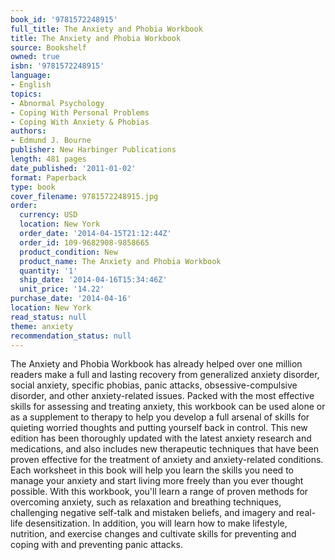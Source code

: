 ```yaml
---
book_id: '9781572248915'
full_title: The Anxiety and Phobia Workbook
title: The Anxiety and Phobia Workbook
source: Bookshelf
owned: true
isbn: '9781572248915'
language:
- English
topics:
- Abnormal Psychology
- Coping With Personal Problems
- Coping With Anxiety & Phobias
authors:
- Edmund J. Bourne
publisher: New Harbinger Publications
length: 481 pages
date_published: '2011-01-02'
format: Paperback
type: book
cover_filename: 9781572248915.jpg
order:
  currency: USD
  location: New York
  order_date: '2014-04-15T21:12:44Z'
  order_id: 109-9682908-9858665
  product_condition: New
  product_name: The Anxiety and Phobia Workbook
  quantity: '1'
  ship_date: '2014-04-16T15:34:46Z'
  unit_price: '14.22'
purchase_date: '2014-04-16'
location: New York
read_status: null
theme: anxiety
recommendation_status: null
---
```

The Anxiety and Phobia Workbook has already helped over one million readers make a full and lasting recovery from generalized anxiety disorder, social anxiety, specific phobias, panic attacks, obsessive-compulsive disorder, and other anxiety-related issues. Packed with the most effective skills for assessing and treating anxiety, this workbook can be used alone or as a supplement to therapy to help you develop a full arsenal of skills for quieting worried thoughts and putting yourself back in control.
This new edition has been thoroughly updated with the latest anxiety research and medications, and also includes new therapeutic techniques that have been proven effective for the treatment of anxiety and anxiety-related conditions. Each worksheet in this book will help you learn the skills you need to manage your anxiety and start living more freely than you ever thought possible.
With this workbook, you'll learn a range of proven methods for overcoming anxiety, such as relaxation and breathing techniques, challenging negative self-talk and mistaken beliefs, and imagery and real-life desensitization. In addition, you will learn how to make lifestyle, nutrition, and exercise changes and cultivate skills for preventing and coping with and preventing panic attacks.

